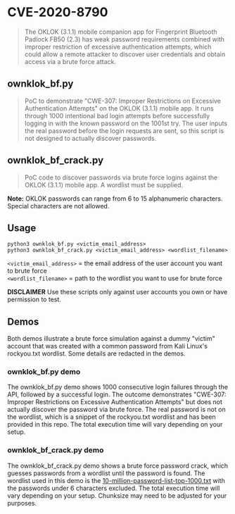 # CVE-2020-8790
>The OKLOK (3.1.1) mobile companion app for Fingerprint Bluetooth Padlock FB50 (2.3) has weak password requirements combined with improper restriction of excessive authentication attempts, which could allow a remote attacker to discover user credentials and obtain access via a brute force attack.

## ownklok_bf.py
>PoC to demonstrate "CWE-307: Improper Restrictions on Excessive Authentication Attempts" on the OKLOK (3.1.1) mobile app. It runs through 1000 intentional bad login attempts before successfully logging in with the known password on the 1001st try. The user inputs the real password before the login requests are sent, so this script is not designed to actually discover passwords. 

## ownklok_bf_crack.py
>PoC code to discover passwords via brute force logins against the OKLOK (3.1.1) mobile app. A wordlist must be supplied.

**Note:** OKLOK passwords can range from 6 to 15 alphanumeric characters. Special characters are not allowed. 

## Usage
```python3 ownklok_bf.py <victim_email_address>``` <br/>
```python3 ownklok_bf_crack.py <victim_email_address> <wordlist_filename>```

`<victim_email_address>` = the email address of the user account you want to brute force <br/>
`<wordlist_filename>` = path to the wordlist you want to use for brute force

**DISCLAIMER** Use these scripts only against user accounts you own or have permission to test.

## Demos
Both demos illustrate a brute force simulation against a dummy "victim" account that was created with a common password from Kali Linux's rockyou.txt wordlist. Some details are redacted in the demos. 

### ownklok_bf.py demo
The ownklok_bf.py demo shows 1000 consecutive login failures through the API, followed by a successful login. The outcome demonstrates "CWE-307: Improper Restrictions on Excessive Authentication Attempts" but does not actually discover the password via brute force. The real password is not on the wordlist, which is a snippet of the rockyou.txt wordlist and has been provided in this repo. The total execution time will vary depending on your setup. 

### ownklok_bf_crack.py demo
The ownklok_bf_crack.py demo shows a brute force password crack, which guesses passwords from a wordlist until the password is found. The wordlist used in this demo is the [10-million-password-list-top-1000.txt](https://github.com/danielmiessler/SecLists/blob/master/Passwords/Common-Credentials/10-million-password-list-top-1000.txt) with the passwords under 6 characters excluded. The total execution time will vary depending on your setup. Chunksize may need to be adjusted for your purposes.
